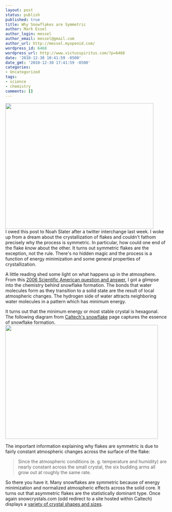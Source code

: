 ```yaml
---
layout: post
status: publish
published: true
title: Why Snowflakes are Symmetric
author: Mark Essel
author_login: messel
author_email: messel@gmail.com
author_url: http://messel.myopenid.com/
wordpress_id: 6468
wordpress_url: http://www.victusspiritus.com/?p=6468
date: '2010-12-30 10:41:59 -0500'
date_gmt: '2010-12-30 17:41:59 -0500'
categories:
- Uncategorized
tags:
- science
- chemistry
comments: []
---
```

<p><a href="http://www.victusspiritus.com/wp-content/uploads/2010/12/snowflake.jpg"><img src="http://www.victusspiritus.com/wp-content/uploads/2010/12/snowflake.jpg" alt="" title="snowflake" width="461" height="392" class="aligncenter size-full wp-image-6474" /></a><br />
I owed this post to Noah Slater after a twitter interchange last week. I woke up from a dream about the crystallization of flakes and couldn't fathom precisely why the process is symmetric. In particular, how could one end of the flake <em>know</em> about the other. It turns out symmetric flakes are the exception, not the rule. There's no hidden magic and the process is a function of energy minimization and some general properties of crystallization.</p>
<p>A little reading shed some light on what happens up in the atmosphere. From this <a href="http://www.scientificamerican.com/article.cfm?id=why-are-snowflakes-symmet">2006 Scientific American question and answer</a>, I got a glimpse into the chemistry behind snowflake formation. The bonds that water molecules form as they transition to a solid state are the result of local atmospheric changes. The hydrogen side of water attracts neighboring water molecules in a pattern which has minimum energy.</p>
<p>It turns out that the minimum energy or most stable crystal is hexagonal. The following diagram from <a href="http://www.its.caltech.edu/~atomic/snowcrystals/faqs/conjecture.jpg">Caltech's snowflake</a> page captures the essence of snowflake formation.<br />
<a href="http://www.victusspiritus.com/wp-content/uploads/2010/12/snowflake_crystallization.jpg"><img class="aligncenter size-full wp-image-6469" title="snowflake_crystallization" src="http://www.victusspiritus.com/wp-content/uploads/2010/12/snowflake_crystallization.jpg" alt="" width="475" height="355" /></a></p>
<p>The important information explaining why flakes are symmetric is due to fairly constant atmospheric changes across the surface of the flake:</p>
<blockquote><p>
Since the atmospheric conditions (e. g. temperature and humidity) are nearly constant across the small crystal, the six budding arms all grow out at roughly the same rate.
</p></blockquote>
<p>So there you have it. Many snowflakes are symmetric because of energy minimization and normalized atmospheric effects across the solid core. It turns out that asymmetric flakes are the statistically dominant type. Once again snowcrystals.com (odd redirect to a site hosted within Caltech) displays a <a href="http://www.its.caltech.edu/~atomic/snowcrystals/class/class.htm">variety of crystal shapes and sizes</a>.</p>
